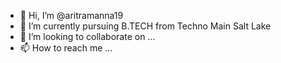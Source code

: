 - 👋 Hi, I’m @aritramanna19
- 🌱 I’m currently pursuing B.TECH from Techno Main Salt Lake
- 💞️ I’m looking to collaborate on ...
- 📫 How to reach me ...

<!---
aritramanna19/aritramanna19 is a ✨ special ✨ repository because its `README.md` (this file) appears on your GitHub profile.
You can click the Preview link to take a look at your changes.
--->
